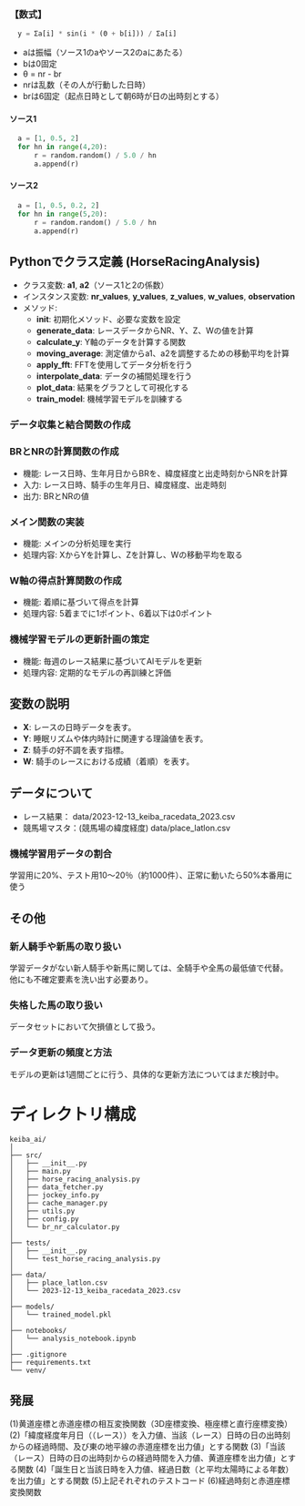 ### 【数式】
```python
  y = Σa[i] * sin(i * (Θ + b[i])) / Σa[i]
```
* aは振幅（ソース1のaやソース2のaにあたる）
* bは0固定
* θ = nr - br
 * nrは乱数（その人が行動した日時）
 * brは6固定（起点日時として朝6時が日の出時刻とする）

#### ソース1
```python
  a = [1, 0.5, 2]
  for hn in range(4,20):
      r = random.random() / 5.0 / hn
      a.append(r)
```
#### ソース2
```python
  a = [1, 0.5, 0.2, 2]
  for hn in range(5,20):
      r = random.random() / 5.0 / hn
      a.append(r)
```

## Pythonでクラス定義 (**HorseRacingAnalysis**)

-  クラス変数: **a1**, **a2**（ソース1と2の係数）
- インスタンス変数: **nr_values**, **y_values**, **z_values**, **w_values**, **observation**
- メソッド:
  - **__init__**: 初期化メソッド、必要な変数を設定
  - **generate_data**: レースデータからNR、Y、Z、Wの値を計算
  - **calculate_y**: Y軸のデータを計算する関数
  - **moving_average**: 測定値からa1、a2を調整するための移動平均を計算
  - **apply_fft**: FFTを使用してデータ分析を行う
  - **interpolate_data**: データの補間処理を行う
  - **plot_data**: 結果をグラフとして可視化する
  - **train_model**: 機械学習モデルを訓練する

### データ収集と結合関数の作成

### BRとNRの計算関数の作成

- 機能: レース日時、生年月日からBRを、緯度経度と出走時刻からNRを計算
- 入力: レース日時、騎手の生年月日、緯度経度、出走時刻
- 出力: BRとNRの値

### メイン関数の実装

- 機能: メインの分析処理を実行
- 処理内容: XからYを計算し、Zを計算し、Wの移動平均を取る

### W軸の得点計算関数の作成

- 機能: 着順に基づいて得点を計算
- 処理内容: 5着までに1ポイント、6着以下は0ポイント

### 機械学習モデルの更新計画の策定

- 機能: 毎週のレース結果に基づいてAIモデルを更新
- 処理内容: 定期的なモデルの再訓練と評価

## 変数の説明
- **X**: レースの日時データを表す。
- **Y**: 睡眠リズムや体内時計に関連する理論値を表す。
- **Z**: 騎手の好不調を表す指標。
- **W**: 騎手のレースにおける成績（着順）を表す。

## データについて
- レース結果：
data/2023-12-13_keiba_racedata_2023.csv
- 競馬場マスタ：(競馬場の緯度経度)
data/place_latlon.csv

### 機械学習用データの割合 
学習用に20%、テスト用10〜20％（約1000件）、正常に動いたら50%本番用に使う

## その他

### 新人騎手や新馬の取り扱い
学習データがない新人騎手や新馬に関しては、全騎手や全馬の最低値で代替。
他にも不確定要素を洗い出す必要あり。

### 失格した馬の取り扱い
データセットにおいて欠損値として扱う。

### データ更新の頻度と方法
モデルの更新は1週間ごとに行う、具体的な更新方法についてはまだ検討中。

# ディレクトリ構成
```
keiba_ai/
│
├── src/
│   ├── __init__.py
│   ├── main.py
│   ├── horse_racing_analysis.py
│   ├── data_fetcher.py
│   ├── jockey_info.py
│   ├── cache_manager.py
│   ├── utils.py
│   ├── config.py
│   └── br_nr_calculator.py
│
├── tests/
│   ├── __init__.py
│   └── test_horse_racing_analysis.py
│
├── data/
│   ├── place_latlon.csv
│   └── 2023-12-13_keiba_racedata_2023.csv
│
├── models/
│   └── trained_model.pkl
│
├── notebooks/
│   └── analysis_notebook.ipynb
│
├── .gitignore
├── requirements.txt
└── venv/
```

## 発展
(1)黄道座標と赤道座標の相互変換関数（3D座標変換、極座標と直行座標変換）
(2)「緯度経度年月日（（レース））を入力値、当該（レース）日時の日の出時刻からの経過時間、及び東の地平線の赤道座標を出力値」とする関数
(3)「当該（レース）日時の日の出時刻からの経過時間を入力値、黄道座標を出力値」とする関数
(4)「誕生日と当該日時を入力値、経過日数（と平均太陽時による年数）を出力値」とする関数
(5)上記それぞれのテストコード
(6)経過時刻と赤道座標変換関数